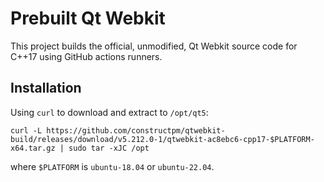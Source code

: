# Prebuilt Qt Webkit

This project builds the official, unmodified, Qt Webkit source code for C++17 using
GitHub actions runners.


## Installation

Using `curl` to download and extract to `/opt/qt5`:

    curl -L https://github.com/constructpm/qtwebkit-build/releases/download/v5.212.0-1/qtwebkit-ac8ebc6-cpp17-$PLATFORM-x64.tar.gz | sudo tar -xJC /opt

where `$PLATFORM` is `ubuntu-18.04` or `ubuntu-22.04`.
